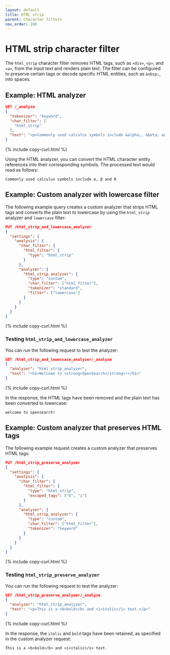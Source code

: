 ```yaml
---
layout: default
title: HTML strip
parent: Character filters
nav_order: 100
---
```


# HTML strip character filter

The `html_strip` character filter removes HTML tags, such as `<div>`, `<p>`, and `<a>`, from the input text and renders plain text. The filter can be configured to preserve certain tags or decode specific HTML entities, such as `&nbsp;`, into spaces.

## Example: HTML analyzer

```json
GET /_analyze
{
  "tokenizer": "keyword",
  "char_filter": [
    "html_strip"
  ],
  "text": "<p>Commonly used calculus symbols include &alpha;, &beta; and &theta; </p>"
}
```
{% include copy-curl.html %}

Using the HTML analyzer, you can convert the HTML character entity references into their corresponding symbols. The processed text would read as follows:

```
Commonly used calculus symbols include α, β and θ 
```

## Example: Custom analyzer with lowercase filter

The following example query creates a custom analyzer that strips HTML tags and converts the plain text to lowercase by using the `html_strip` analyzer and `lowercase` filter:

```json
PUT /html_strip_and_lowercase_analyzer
{
  "settings": {
    "analysis": {
      "char_filter": {
        "html_filter": {
          "type": "html_strip"
        }
      },
      "analyzer": {
        "html_strip_analyzer": {
          "type": "custom",
          "char_filter": ["html_filter"],
          "tokenizer": "standard",
          "filter": ["lowercase"]
        }
      }
    }
  }
}
```
{% include copy-curl.html %}

### Testing `html_strip_and_lowercase_analyzer`

You can run the following request to test the analyzer:

```json
GET /html_strip_and_lowercase_analyzer/_analyze
{
  "analyzer": "html_strip_analyzer",
  "text": "<h1>Welcome to <strong>OpenSearch</strong>!</h1>"
}
```
{% include copy-curl.html %}

In the response, the HTML tags have been removed and the plain text has been converted to lowercase:

```
welcome to opensearch!
```

## Example: Custom analyzer that preserves HTML tags

The following example request creates a custom analyzer that preserves HTML tags:

```json
PUT /html_strip_preserve_analyzer
{
  "settings": {
    "analysis": {
      "char_filter": {
        "html_filter": {
          "type": "html_strip",
          "escaped_tags": ["b", "i"]
        }
      },
      "analyzer": {
        "html_strip_analyzer": {
          "type": "custom",
          "char_filter": ["html_filter"],
          "tokenizer": "keyword"
        }
      }
    }
  }
}
```
{% include copy-curl.html %}

### Testing `html_strip_preserve_analyzer`  

You can run the following request to test the analyzer:

```json
GET /html_strip_preserve_analyzer/_analyze
{
  "analyzer": "html_strip_analyzer",
  "text": "<p>This is a <b>bold</b> and <i>italic</i> text.</p>"
}
```
{% include copy-curl.html %}

In the response, the `italic` and `bold` tags have been retained, as specified in the custom analyzer request:

```
This is a <b>bold</b> and <i>italic</i> text.
```
